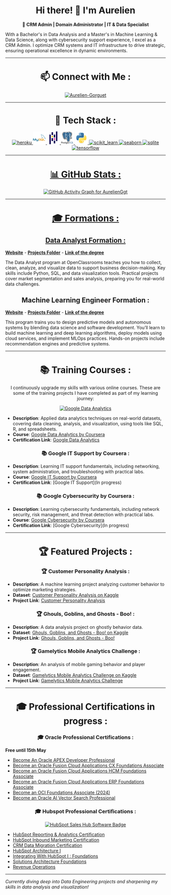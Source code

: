 <!-- (Note: GitHub README ne permet pas l'insertion de meta tags, mais nous pouvons optimiser le contenu textuel et les attributs alt pour le SEO.) -->

<h1 align="center">Hi there! 👋 I'm Aurelien</h1>

<p align="center">
  🚀 <strong>CRM Admin | Domain Administrator | IT & Data Specialist</strong><br>
  
  With a Bachelor's in Data Analysis and a Master's in Machine Learning & Data Science, along with cybersecurity support experience, I excel as a CRM Admin. I optimize CRM systems and IT infrastructure to drive strategic, ensuring operational excellence in dynamic environments.
</p>


---

<h1 align="center">📫 Connect with Me : </h1>

<p align="center">
<a href="https://www.linkedin.com/in/aurélien-gorguet/" target="blank"><img align="center" src="https://raw.githubusercontent.com/rahuldkjain/github-profile-readme-generator/master/src/images/icons/Social/linked-in-alt.svg" alt="Aurelien-Gorguet" height="30" width="40" /></a>

---

<h1 align="center">🔧 Tech Stack : </h1>

  <p align="center"> <a href="https://heroku.com" target="_blank" rel="noreferrer"> <img src="https://www.vectorlogo.zone/logos/heroku/heroku-icon.svg" alt="heroku" width="40" height="40"/> 
  <a href="https://www.mysql.com/" target="_blank" rel="noreferrer"> <img src="https://raw.githubusercontent.com/devicons/devicon/master/icons/mysql/mysql-original-wordmark.svg" alt="mysql" width="40" height="40"/> </a> 
  <a href="https://pandas.pydata.org/" target="_blank" rel="noreferrer"> <img src="https://raw.githubusercontent.com/devicons/devicon/2ae2a900d2f041da66e950e4d48052658d850630/icons/pandas/pandas-original.svg" alt="pandas" width="40" height="40"/> </a> 
  <a href="https://www.postgresql.org" target="_blank" rel="noreferrer"> <img src="https://raw.githubusercontent.com/devicons/devicon/master/icons/postgresql/postgresql-original-wordmark.svg" alt="postgresql" width="40" height="40"/> </a>    <a href="https://www.python.org" target="_blank" rel="noreferrer"> <img src="https://raw.githubusercontent.com/devicons/devicon/master/icons/python/python-original.svg" alt="python" width="40" height="40"/> </a> 
  <a href="https://scikit-learn.org/" target="_blank" rel="noreferrer"> <img src="https://upload.wikimedia.org/wikipedia/commons/0/05/Scikit_learn_logo_small.svg" alt="scikit_learn" width="40" height="40"/> </a> 
  <a href="https://seaborn.pydata.org/" target="_blank" rel="noreferrer"> <img src="https://seaborn.pydata.org/_images/logo-mark-lightbg.svg" alt="seaborn" width="40" height="40"/> </a> <a href="https://www.sqlite.org/" target="_blank" rel="noreferrer"> <img src="https://www.vectorlogo.zone/logos/sqlite/sqlite-icon.svg" alt="sqlite" width="40" height="40"/> </a> 
  <a href="https://www.tensorflow.org" target="_blank" rel="noreferrer"> <img src="https://www.vectorlogo.zone/logos/tensorflow/tensorflow-icon.svg" alt="tensorflow" width="40" height="40"/>

---

<h1 align="center">📊 GitHub Stats : </h1>
<p align="center">
  <img src="https://github-readme-activity-graph.vercel.app/graph?username=AurelienGgt&theme=react-dark" alt="GitHub Activity Graph for AurelienGgt">
</p>

---

<h1 align="center">🎓 Formations : </h1>

<h2 align="center"> Data Analyst Formation :</h2>

[**Website**](https://openclassrooms.com/fr/paths/324-data-analyst) - [**Projects Folder**](https://github.com/AurelienGgt/Data-Analyst-Formation)  - [**Link of the degree**](https://www.linkedin.com/in/aurélien-gorguet/overlay/education/714039642/multiple-media-viewer?profileId=ACoAADUe15oBgxCNk2J6PSV4APhhQPAlUF-BnPU&treasuryMediaId=1635495790653&type=DOCUMENT&locale=en_US&lipi=urn%3Ali%3Apage%3Ad_flagship3_profile_view_base_media_list%3BHZi9ux7gT6aufPqLUqQShA%3D%3D) 

The Data Analyst program at OpenClassrooms teaches you how to collect, clean, analyze, and visualize data to support business decision-making. Key skills include Python, SQL, and data visualization tools. Practical projects cover market segmentation and sales analysis, preparing you for real-world data challenges.

<h2 align="center"> Machine Learning Engineer Formation :</h2>

[**Website**](https://openclassrooms.com/fr/paths/148-ingenieur-machine-learning) - [**Projects Folder**](https://github.com/AurelienGgt/Machine-Learning-Engineer-formation) - [**Link of the degree**](https://www.linkedin.com/in/aurélien-gorguet/overlay/education/787295248/multiple-media-viewer?profileId=ACoAADUe15oBgxCNk2J6PSV4APhhQPAlUF-BnPU&treasuryMediaId=1635543986567&type=DOCUMENT&locale=en_US&lipi=urn%3Ali%3Apage%3Ad_flagship3_profile_view_base%3BlFGY6%2BbtTLq%2F3aJZFUQN2Q%3D%3D) 

This program trains you to design predictive models and autonomous systems by blending data science and software development. You’ll learn to build machine learning and deep learning algorithms, deploy models using cloud services, and implement MLOps practices. Hands-on projects include recommendation engines and predictive systems.

---

<h1 align="center">📚 Training Courses : </h1>

<p align="center">
I continuously upgrade my skills with various online courses. These are some of the training projects I have completed as part of my learning journey:
</p>


 
<p align="center">
<a href="https://www.credly.com/badges/b1b94bbb-55bc-4df5-a372-960fb529a17e/public_url" target="_blank" rel="noreferrer"> <img src="https://images.credly.com/size/340x340/images/d41de2b7-cbc2-47ec-bcf1-ebecbe83872f/GCC_badge_DA_1000x1000.png" alt="Google Data Analytics" width="80" height="80"/> </a>  
</p>

- **Description**: Applied data analytics techniques on real-world datasets, covering data cleaning, analysis, and visualization, using tools like SQL, R, and spreadsheets.
- **Course**: [Google Data Analytics by Coursera](https://www.coursera.org/professional-certificates/google-data-analytics)
- **Certification Link**: [Google Data Analytics](https://www.credly.com/earner/earned/badge/b1b94bbb-55bc-4df5-a372-960fb529a17e)

<h3 align="center">📚  Google IT Support by Coursera :</h3>

- **Description**: Learning IT support fundamentals, including networking, system administration, and troubleshooting with practical labs.
- **Course**: [Google IT Support by Coursera](https://www.coursera.org/professional-certificates/google-it-support)
- **Certification Link**: [Google IT Support](In progress)

<h3 align="center">📚  Google Cybersecurity by Coursera :</h3>

- **Description**: Learning cybersecurity fundamentals, including network security, risk management, and threat detection with practical labs.
- **Course**: [Google Cybersecurity by Coursera](https://www.coursera.org/programs/google-ateliers-numeriques-7uvyv/professional-certificates/google-cybersecurity?collectionId=0yhy3)
- **Certification Link**: [Google Cybersecurity](In progress)


---

<h1 align="center">🏆 Featured Projects : </h1>

<h3 align="center"> 🏆 Customer Personality Analysis :</h3>

- **Description**: A machine learning project analyzing customer behavior to optimize marketing strategies.
- **Dataset**: [Customer Personality Analysis on Kaggle](https://www.kaggle.com/datasets/imakash3011/customer-personality-analysis/code?datasetId=1546318&sortBy=voteCount)
- **Project Link**: [Customer Personality Analysis](https://github.com/AurelienGgt/Customer-Personality-Analysis)

<h3 align="center"> 🏆 Ghouls, Goblins, and Ghosts - Boo! :</h3>

- **Description**: A data analysis project on ghostly behavior data.
- **Dataset**: [Ghouls, Goblins, and Ghosts - Boo! on Kaggle](https://www.kaggle.com/datasets/imakash3011/customer-personality-analysis/code?datasetId=1546318&sortBy=voteCount)
- **Project Link**: [Ghouls, Goblins, and Ghosts - Boo!](https://github.com/AurelienGgt/ghouls-goblins-and-ghosts-boo)

<h3 align="center"> 🏆 Gamelytics Mobile Analytics Challenge :</h3>

- **Description**: An analysis of mobile gaming behavior and player engagement.
- **Dataset**: [Gamelytics Mobile Analytics Challenge on Kaggle](https://www.kaggle.com/datasets/debs2x/gamelytics-mobile-analytics-challenge/code)
- **Project Link**: [Gamelytics Mobile Analytics Challenge](https://github.com/AurelienGgt/Gamelytics_Mobile_Analytics_Challenge)

---

<h1 align="center">🎓 Professional Certifications in progress :</h1>


<h3 align="center">🎓 Oracle Professional Certifications :</h3>

**Free until 15th May**
  

- [Become An Oracle APEX Developer Professional](https://mylearn.oracle.com/ou/learning-path/become-an-oracle-apex-developer-professional/146080)
- [Become an Oracle Fusion Cloud Applications CX Foundations Associate](https://mylearn.oracle.com/ou/learning-path/become-an-oracle-fusion-cloud-applications-cx-foundations-associate/146887)
- [Become an Oracle Fusion Cloud Applications HCM Foundations Associate](https://mylearn.oracle.com/ou/learning-path/become-an-oracle-fusion-cloud-applications-hcm-foundations-associate/146869)
- [Become an Oracle Fusion Cloud Applications ERP Foundations Associate](https://mylearn.oracle.com/ou/learning-path/become-an-oracle-fusion-cloud-applications-erp-foundations-associate/146907)
- [Become an OCI Foundations Associate (2024)](https://mylearn.oracle.com/ou/learning-path/become-an-oci-foundations-associate-2024-localized-exams/139374)
- [Become an Oracle AI Vector Search Professional](https://mylearn.oracle.com/ou/learning-path/become-an-oracle-ai-vector-search-professional/144854)

<h3 align="center">🎓 Hubspot Professional Certifications :</h3>

<!-- Begin: HubSpot Academy - HubSpot Sales Hub Software Badge -->
<div class="academy-badge" align="center">
  <a href="https://app.hubspot.com/academy/achievements/3rn6f24p/en/1/aurelien-gorguet/hubspot-sales-hub-software" title="HubSpot Sales Hub Software">
    <img src="https://hubspot-credentials-na1.s3.amazonaws.com/prod/badges/user/685ce1a6b2bb4cedb25a9ca3c5e5c8c7.png" alt="HubSpot Sales Hub Software Badge" style="width: 160px; height: auto;" />
  </a>
</div>
<!-- End: HubSpot Academy - HubSpot Sales Hub Software Badge -->

- [HubSpot Reporting & Analytics Certification](https://academy.hubspot.com/courses/hubspot-reporting)
- [HubSpot Inbound Marketing Certification](https://academy.hubspot.com/courses/inbound-marketing)
- [CRM Data Migration Certification](https://academy.hubspot.com/courses/CRM-Data-Migration-Certification)
- [HubSpot Architecture I](https://www.hubspot.com/partnercredentials/solutionsarchitecturedesignaccreditation)
- [Integrating With HubSpot I : Foundations](https://academy.hubspot.com/courses/integrating-with-hubspot-foundations)
- [Solutions Architecture Foundations](https://academy.hubspot.com/courses/solutions-architecture-foundations)
- [Revenue Operations](https://academy.hubspot.com/courses/revenue-operations)

---

*Currently diving deep into Data Engineering projects and sharpening my skills in data analysis and visualization!*

